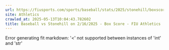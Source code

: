 ```yaml
---
url: https://fiusports.com/sports/baseball/stats/2025/stonehill/boxscore/12725
site: Athletics
crawled_at: 2025-05-13T10:04:43.782602
title: Baseball vs Stonehill on 2/16/2025 - Box Score - FIU Athletics
---
```


Error generating fit markdown: '<' not supported between instances of 'int' and 'str'